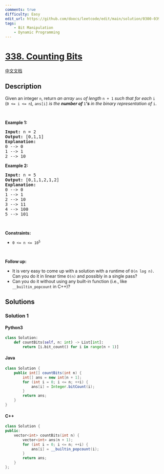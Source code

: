 ```yaml
---
comments: true
difficulty: Easy
edit_url: https://github.com/doocs/leetcode/edit/main/solution/0300-0399/0338.Counting%20Bits/README_EN.md
tags:
    - Bit Manipulation
    - Dynamic Programming
---
```


<!-- problem:start -->

# [338. Counting Bits](https://leetcode.com/problems/counting-bits)

[中文文档](/solution/0300-0399/0338.Counting%20Bits/README.md)

## Description

<!-- description:start -->

<p>Given an integer <code>n</code>, return <em>an array </em><code>ans</code><em> of length </em><code>n + 1</code><em> such that for each </em><code>i</code><em> </em>(<code>0 &lt;= i &lt;= n</code>)<em>, </em><code>ans[i]</code><em> is the <strong>number of </strong></em><code>1</code><em><strong>&#39;s</strong> in the binary representation of </em><code>i</code>.</p>

<p>&nbsp;</p>
<p><strong class="example">Example 1:</strong></p>

<pre>
<strong>Input:</strong> n = 2
<strong>Output:</strong> [0,1,1]
<strong>Explanation:</strong>
0 --&gt; 0
1 --&gt; 1
2 --&gt; 10
</pre>

<p><strong class="example">Example 2:</strong></p>

<pre>
<strong>Input:</strong> n = 5
<strong>Output:</strong> [0,1,1,2,1,2]
<strong>Explanation:</strong>
0 --&gt; 0
1 --&gt; 1
2 --&gt; 10
3 --&gt; 11
4 --&gt; 100
5 --&gt; 101
</pre>

<p>&nbsp;</p>
<p><strong>Constraints:</strong></p>

<ul>
	<li><code>0 &lt;= n &lt;= 10<sup>5</sup></code></li>
</ul>

<p>&nbsp;</p>
<p><strong>Follow up:</strong></p>

<ul>
	<li>It is very easy to come up with a solution with a runtime of <code>O(n log n)</code>. Can you do it in linear time <code>O(n)</code> and possibly in a single pass?</li>
	<li>Can you do it without using any built-in function (i.e., like <code>__builtin_popcount</code> in C++)?</li>
</ul>

<!-- description:end -->

## Solutions

<!-- solution:start -->

### Solution 1

<!-- tabs:start -->

#### Python3

```python
class Solution:
    def countBits(self, n: int) -> List[int]:
        return [i.bit_count() for i in range(n + 1)]
```

#### Java

```java
class Solution {
    public int[] countBits(int n) {
        int[] ans = new int[n + 1];
        for (int i = 0; i <= n; ++i) {
            ans[i] = Integer.bitCount(i);
        }
        return ans;
    }
}
```

#### C++

```cpp
class Solution {
public:
    vector<int> countBits(int n) {
        vector<int> ans(n + 1);
        for (int i = 0; i <= n; ++i) {
            ans[i] = __builtin_popcount(i);
        }
        return ans;
    }
};
```


<!-- tabs:end -->

<!-- solution:end -->

<!-- problem:end -->